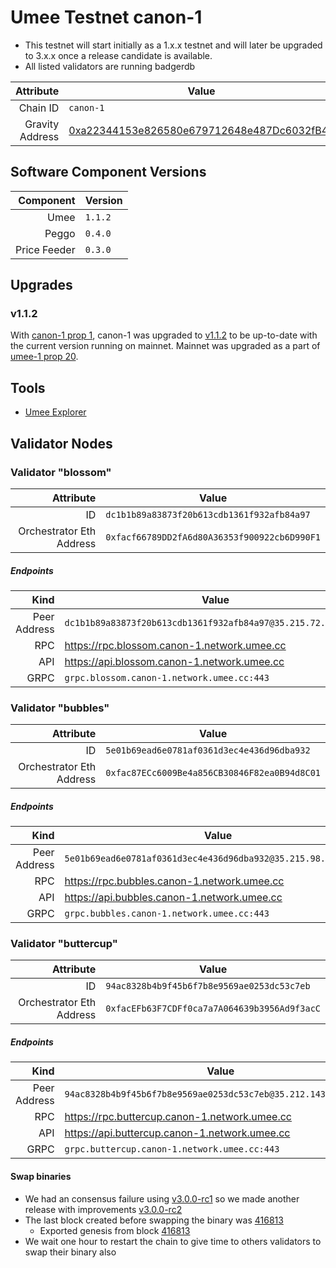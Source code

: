# Umee Testnet canon-1

* This testnet will start initially as a 1.x.x testnet and will later be upgraded to 3.x.x once a release candidate is available.
* All listed validators are running badgerdb


| Attribute | Value |
|----------:|-------|
| Chain ID         | `canon-1` |
| Gravity Address  | [0xa22344153e826580e679712648e487Dc6032fB4d](https://goerli.etherscan.io/address/0xa22344153e826580e679712648e487Dc6032fB4d) |

## Software Component Versions

| Component | Version |
|----------:|---------|
| Umee | `1.1.2` |
| Peggo | `0.4.0` |
| Price Feeder | `0.3.0` |

## Upgrades

### v1.1.2

With [canon-1 prop 1](https://explorer.network.umee.cc/canon-1/gov/1), canon-1 was upgraded to [v1.1.2](https://github.com/umee-network/umee/releases/tag/v1.1.2) to be up-to-date with the current version running on mainnet. Mainnet was upgraded as a part of [umee-1 prop 20](https://www.mintscan.io/umee/proposals/20).

## Tools

* [Umee Explorer](https://explorer.network.umee.cc)

## Validator Nodes


### Validator "blossom"

| Attribute | Value |
|----------:|-------|
| ID                       | `dc1b1b89a83873f20b613cdb1361f932afb84a97` |
| Orchestrator Eth Address | `0xfacf66789DD2fA6d80A36353f900922cb6D990F1` |

##### Endpoints

| Kind | Value |
|-----:|-------|
| Peer Address | `dc1b1b89a83873f20b613cdb1361f932afb84a97@35.215.72.45:26656` |
| RPC          | https://rpc.blossom.canon-1.network.umee.cc |
| API          | https://api.blossom.canon-1.network.umee.cc |
| GRPC         | `grpc.blossom.canon-1.network.umee.cc:443` |

### Validator "bubbles"

| Attribute | Value |
|----------:|-------|
| ID                       | `5e01b69ead6e0781af0361d3ec4e436d96dba932` |
| Orchestrator Eth Address | `0xfac87ECc6009Be4a856CB30846F82ea0B94d8C01` |

##### Endpoints

| Kind | Value |
|-----:|-------|
| Peer Address | `5e01b69ead6e0781af0361d3ec4e436d96dba932@35.215.98.106:26656` |
| RPC          | https://rpc.bubbles.canon-1.network.umee.cc |
| API          | https://api.bubbles.canon-1.network.umee.cc |
| GRPC         | `grpc.bubbles.canon-1.network.umee.cc:443` |

### Validator "buttercup"

| Attribute | Value |
|----------:|-------|
| ID                       | `94ac8328b4b9f45b6f7b8e9569ae0253dc53c7eb` |
| Orchestrator Eth Address | `0xfacEFb63F7CDFf0ca7a7A064639b3956Ad9f3acC` |

##### Endpoints

| Kind | Value |
|-----:|-------|
| Peer Address | `94ac8328b4b9f45b6f7b8e9569ae0253dc53c7eb@35.212.143.125:26656` |
| RPC          | https://rpc.buttercup.canon-1.network.umee.cc |
| API          | https://api.buttercup.canon-1.network.umee.cc |
| GRPC         | `grpc.buttercup.canon-1.network.umee.cc:443` |

#### Swap binaries

* We had an consensus failure using [v3.0.0-rc1](https://github.com/umee-network/umee/releases/tag/v3.0.0-rc1) so we made another release with improvements [v3.0.0-rc2](https://github.com/umee-network/umee/releases/tag/v3.0.0-rc2)
* The last block created before swapping the binary was [416813](https://explorer.network.umee.cc/canon-1/blocks/416813)
  * Exported genesis from block [416813](/networks/canon-1/canon-1-export-block-416813.json)
* We wait one hour to restart the chain to give time to others validators to swap their binary also
